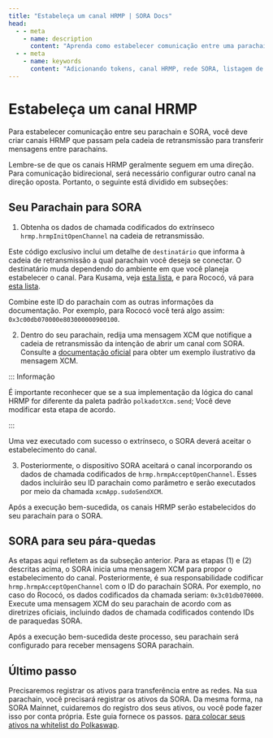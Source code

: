 ```yaml
---
title: "Estabeleça um canal HRMP | SORA Docs"
head:
  - - meta
    - name: description
      content: "Aprenda como estabelecer comunicação entre uma parachain de terceiros e a rede SORA."
  - - meta
    - name: keywords
      content: "Adicionando tokens, canal HRMP, rede SORA, listagem de tokens, requisitos, procedimentos, ponte de ativos, redes blockchain, whitelist"
---
```


# Estabeleça um canal HRMP

Para estabelecer comunicação entre seu parachain e SORA, você deve criar canais HRMP que passam pela cadeia de retransmissão para transferir mensagens entre parachains.

Lembre-se de que os canais HRMP geralmente seguem em uma direção. Para comunicação bidirecional, será necessário configurar outro canal na direção oposta. Portanto, o seguinte está dividido em subseções:

## Seu Parachain para SORA

1. Obtenha os dados de chamada codificados do extrínseco `hrmp.hrmpInitOpenChannel` na cadeia de retransmissão.

Este código exclusivo inclui um detalhe de  `destinatário` que informa à cadeia de retransmissão a qual parachain você deseja se conectar. O destinatário muda dependendo do ambiente em que você planeja estabelecer o canal. Para Kusama, veja [esta lista](https://polkadot.js.org/apps/?rpc=wss%3A%2F%2Fksm-rpc.stakeworld.io#/parachains), e para Rococó, vá para [esta lista](https://polkadot.js.org/apps/?rpc=wss%3A%2F%2Frococo-rpc.polkadot.io#/parachains).

Combine este ID do parachain com as outras informações da documentação. Por exemplo, para Rococó você terá algo assim: `0x3c00db070000e803000000900100`.

2. Dentro do seu parachain, redija uma mensagem XCM que notifique a cadeia de retransmissão da intenção de abrir um canal com SORA. Consulte a [documentação oficial](https://docs.substrate.io/reference/how-to-guides/parachains/add-hrmp-channels/) para obter um exemplo ilustrativo da mensagem XCM.

::: Informação

É importante reconhecer que se a sua implementação da lógica do canal HRMP for diferente da paleta padrão `polkadotXcm.send`; Você deve modificar esta etapa de acordo.

:::

Uma vez executado com sucesso o extrínseco, o SORA deverá aceitar o estabelecimento do canal.

3. Posteriormente, o dispositivo SORA aceitará o canal incorporando os dados de chamada codificados de `hrmp.hrmpAcceptOpenChannel`. Esses dados incluirão seu ID parachain como parâmetro e serão executados por meio da chamada `xcmApp.sudoSendXCM`.

Após a execução bem-sucedida, os canais HRMP serão estabelecidos do seu parachain para o SORA.

## SORA para seu pára-quedas

As etapas aqui refletem as da subseção anterior. Para as etapas (1) e (2) descritas acima, o SORA inicia uma mensagem XCM para propor o estabelecimento do canal. Posteriormente, é sua responsabilidade codificar `hrmp.hrmpAcceptOpenChannel` com o ID do parachain SORA. Por exemplo, no caso do Rococó, os dados codificados da chamada seriam: `0x3c01db070000`. Execute uma mensagem XCM do seu parachain de acordo com as diretrizes oficiais, incluindo dados de chamada codificados contendo IDs de paraquedas SORA.

Após a execução bem-sucedida deste processo, seu parachain será configurado para receber mensagens SORA parachain.

## Último passo

Precisaremos registrar os ativos para transferência entre as redes. Na sua parachain, você precisará registrar os ativos da SORA. Da mesma forma, na SORA Mainnet, cuidaremos do registro dos seus ativos, ou você pode fazer isso por conta própria. Este guia fornece os passos. [para colocar seus ativos na whitelist do Polkaswap](/pt/whitelist-token-to-polkaswap.md).
